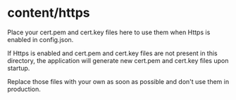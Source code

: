 # content/https

Place your cert.pem and cert.key files here to use them when Https is enabled in config.json.

If Https is enabled and cert.pem and cert.key files are not present in this directory, the application will generate new cert.pem and cert.key files upon startup.

Replace those files with your own as soon as possible and don't use them in production.
